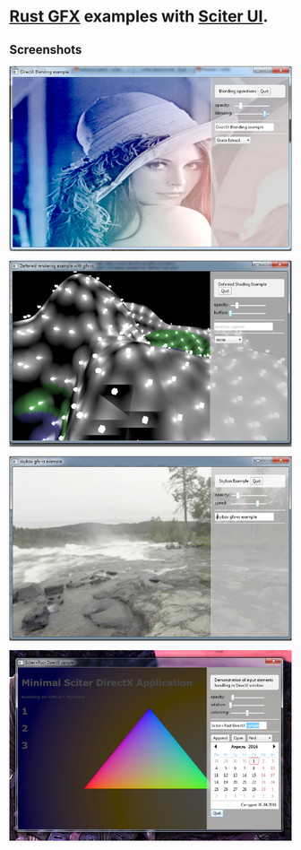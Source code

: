 <!--
	Copyright 2014 The Gfx-rs Developers.

	Licensed under the Apache License, Version 2.0 (the "License");
	you may not use this file except in compliance with the License.
	You may obtain a copy of the License at

		http://www.apache.org/licenses/LICENSE-2.0

	Unless required by applicable law or agreed to in writing, software
	distributed under the License is distributed on an "AS IS" BASIS,
	WITHOUT WARRANTIES OR CONDITIONS OF ANY KIND, either express or implied.
	See the License for the specific language governing permissions and
	limitations under the License.
-->

# [Rust GFX](https://github.com/gfx-rs/gfx) examples with [Sciter UI](https://github.com/pravic/rust-sciter).

## Screenshots

![Blending Example](examples/blend/blend.png)

![Deferred Example](examples/deferred/deferred.png)

![Skybox Example](examples/skybox/skybox.png)

![Triangle Example](examples/triangle/triangle.png)
